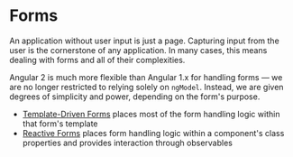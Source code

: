 # Forms

An application without user input is just a page. Capturing input from the user is the cornerstone of any application. In many cases, this means dealing with forms and all of their complexities.

Angular 2 is much more flexible than Angular 1.x for handling forms — we are no longer restricted to relying solely on `ngModel`. Instead, we are given degrees of simplicity and power, depending on the form's purpose.

* [Template-Driven Forms](template-driven_forms/) places most of the form handling logic within that form's template
* [Reactive Forms](reactive-forms/) places form handling logic within a component's class properties and provides interaction through observables

